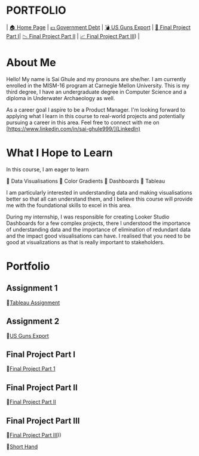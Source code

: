 # PORTFOLIO 

| [🏠 Home Page](https://ghulepati.github.io/ghule-portfolio/) | [💴 Government Debt](https://ghulepati.github.io/ghule-portfolio/Government_Debt.html) | [💣 US Guns Export](https://ghulepati.github.io/ghule-portfolio/Export.html) | [📝 Final Project Part I](https://ghulepati.github.io/ghule-portfolio/final_project_SaiGhule.html)| [📉 Final Project Part II](Final_Project_SaiGhule_Part_II.md) | [📈 Final Project Part III](https://ghulepati.github.io/ghule-portfolio/Final_project_SaiGhule_Part_III.html)) |

# About Me

Hello! My name is Sai Ghule and my pronouns are she/her. I am currently enrolled in the MISM-16 program at Carnegie Mellon University. This is my third degree, I have an undergraduate degree in Computer Science and a diploma in Underwater Archaeology as well.

As a career goal I aspire to be a Product Manager. I'm looking forward to applying what I learn in this course to real-world projects and potentially pursuing a career in this area. Feel free to connect with me on [https://www.linkedin.com/in/sai-ghule999/](Linkedln)


# What I Hope to Learn

In this course, I am eager to learn 

🔸 Data Visualisations
🔸 Color Gradients
🔸 Dashboards
🔸 Tableau

I am particularly interested in understanding data and making visualisations better so that all can understand them, and I believe this course will provide me with the foundational skills to excel in this area. 

During my internship, I was responsible for creating Looker Studio Dashboards for a few complex projects, there I understood the importance of understanding data and the importance of elimination of redundant data and the impact good visualisations can have. I realised that you need to be good at visualizations as that is really important to stakeholders. 

# Portfolio

## Assignment 1

🔸[Tableau Assignment](Government_Debt.md)

## Assignment 2

🔸[US Guns Export](Export.md)

## Final Project Part I
🔸[Final Project Part 1](final_project_SaiGhule.md)

## Final Project Part II
🔸[Final Project Part II](Final_Project_SaiGhule_Part_II.md)

## Final Project Part III
🔸[Final Project Part III](Final_project_SaiGhule_Part_III.md)))

🔸[Short Hand ](https://carnegiemellon.shorthandstories.com/being-a-woman-in-the-21st-century/index.html)




